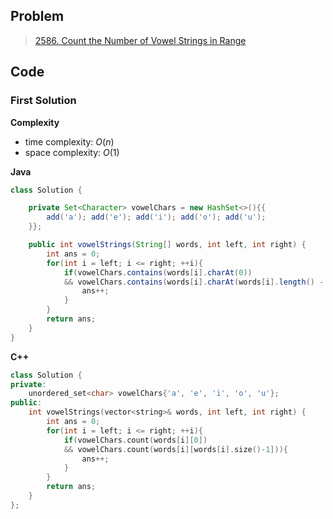## Problem

> [2586. Count the Number of Vowel Strings in Range](https://leetcode.cn/problems/count-the-number-of-vowel-strings-in-range/)

## Code

### First Solution

**Complexity**

- time complexity: $O(n)$
- space complexity: $O(1)$

**Java**

```java
class Solution {

    private Set<Character> vowelChars = new HashSet<>(){{
        add('a'); add('e'); add('i'); add('o'); add('u');
    }};

    public int vowelStrings(String[] words, int left, int right) {
        int ans = 0;
        for(int i = left; i <= right; ++i){
            if(vowelChars.contains(words[i].charAt(0))
            && vowelChars.contains(words[i].charAt(words[i].length() - 1))){
                ans++;
            }
        }
        return ans;
    }
}
```

**C++**

```c++
class Solution {
private:
    unordered_set<char> vowelChars{'a', 'e', 'i', 'o', 'u'};
public:
    int vowelStrings(vector<string>& words, int left, int right) {
        int ans = 0;
        for(int i = left; i <= right; ++i){
            if(vowelChars.count(words[i][0]) 
            && vowelChars.count(words[i][words[i].size()-1])){
                ans++;
            }
        }
        return ans;
    }
};
```


